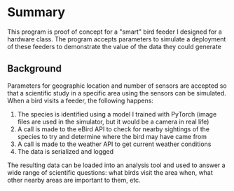 # Summary
This program is proof of concept for a "smart" bird feeder I designed for a hardware class. The program accepts parameters to simulate a deployment of these feeders to
demonstrate the value of the data they could generate

## Background
Parameters for geographic location and number of sensors are accepted so that a scientific study in a specific area using the sensors can be simulated. When a bird visits a feeder,
the following happens:

1. The species is identified using a model I trained with PyTorch (image files are used in the simulator, but it would be a camera in real life)
2. A call is made to the eBird API to check for nearby sightings of the species to try and determine where the bird may have came from
3. A call is made to the weather API to get current weather conditions
4. The data is serialized and logged

The resulting data can be loaded into an analysis tool and used to answer a wide range of scientific questions: what birds visit the area when, what other nearby areas are 
important to them, etc.
